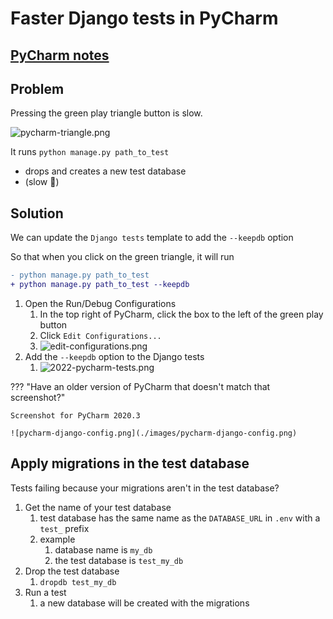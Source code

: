 # Faster Django tests in PyCharm

## [PyCharm notes](pycharm.md)

## Problem

Pressing the green play triangle button is slow.

![pycharm-triangle.png](pycharm-triangle.png)

It runs `python manage.py path_to_test`

-   drops and creates a new test database
-   (slow 🐢)

## Solution

We can update the `Django tests` template to add the `--keepdb` option

So that when you click on the green triangle, it will run

```diff
- python manage.py path_to_test
+ python manage.py path_to_test --keepdb
```

1. Open the Run/Debug Configurations
    1. In the top right of PyCharm, click the box to the left of the green play button
    2. Click `Edit Configurations...`
    3. ![edit-configurations.png](edit-configurations.png)
2. Add the `--keepdb` option to the Django tests
    1. ![2022-pycharm-tests.png](2022-pycharm-tests.png)

??? "Have an older version of PyCharm that doesn't match that screenshot?"

    Screenshot for PyCharm 2020.3

    ![pycharm-django-config.png](./images/pycharm-django-config.png)

## Apply migrations in the test database

Tests failing because your migrations aren't in the test database?

1. Get the name of your test database
    1. test database has the same name as the `DATABASE_URL` in `.env` with a `test_` prefix
    2. example
        1. database name is `my_db`
        2. the test database is `test_my_db`
2. Drop the test database
    1. `dropdb test_my_db`
3. Run a test
    1. a new database will be created with the migrations
